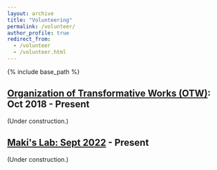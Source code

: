 ```yaml
---
layout: archive
title: "Volunteering"
permalink: /volunteer/
author_profile: true
redirect_from:
  - /volunteer
  - /volunteer.html
---
```


{% include base_path %}

[Organization of Transformative Works (OTW)](https://www.transformativeworks.org/): Oct 2018 - Present
------

(Under construction.)

[Maki's Lab: Sept 2022](https://www.maki-math.com/) - Present
------

(Under construction.)
